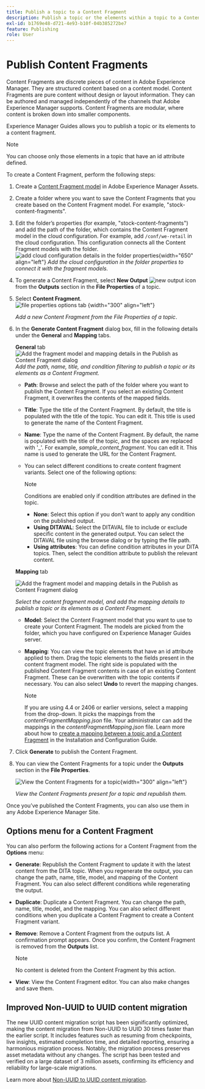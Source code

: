 ```yaml
---
title: Publish a topic to a Content Fragment
description: Publish a topic or the elements within a topic to a Content Fragment in AEM Guides.  Learn how to view the Content Fragments present for a topic and republish them.
exl-id: b1769e48-d721-4e93-b10f-04b385272be7
feature: Publishing
role: User
---
```

# Publish Content Fragments

Content Fragments are discrete pieces of content in Adobe Experience Manager. They are structured content based on a content model. Content Fragments are pure content without design or layout information. They can be authored and managed independently of the channels that Adobe Experience Manager supports. Content Fragments are modular, where content is broken down into smaller components.

Experience Manager Guides allows you to publish a topic or its elements to a content fragment. 

>[!NOTE] 
>
>You can choose only those elements in a topic that have an id attribute  defined.


To create a Content Fragment, perform the following steps:

1. Create a [Content Fragment model](https://experienceleague.adobe.com/docs/experience-manager-65/assets/content-fragments/content-fragments-models.html?lang=en) in Adobe Experience Manager Assets. 
1. Create a folder where you want to save the Content Fragments that you create based on the Content Fragment model. For example, "stock-content-fragments". 
1. Edit the folder’s properties (for example, "stock-content-fragments") and add the path of the folder, which contains the Content Fragment model in the cloud configuration. 
For example, add `/conf/we-retail` in the cloud configuration. This configuration connects all the Content Fragment models with the folder.       
 ![add cloud configuration details in the folder properties](images/fragment-folder-cloud-configuration.png){width="650" align="left"}
       *Add the cloud configuration in the folder properties to connect it with the fragment models.* 

1. To generate a Content Fragment, select **New Output** ![new output icon](./images/Add_icon.svg) from the **Outputs** section in the **File Properties** of a topic.
1. Select **Content Fragment**.  
    ![file properties options tab](./images/file-properties-outputs-tab.png) {width="300" align="left"}

    *Add a new Content Fragment from the File Properties of a topic*.

1. In the **Generate Content Fragment** dialog box, fill in the following details under the **General** and **Mapping** tabs.
    
    **General** tab 
            ![Add the fragment model and mapping details in the Publish as Content Fragment dialog](images/generate-content-fragment.png)
        *Add the path, name, title, and condition filtering to publish a topic or its elements as a Content Fragment.*  


    * **Path**: Browse and select the path of the folder where you want to publish the Content Fragment. If you select an existing Content Fragment, it overwrites the contents of the mapped fields.
    * **Title**: Type the title of the Content Fragment. By default, the title is populated with the title of the topic. You can edit it. This title is used to generate the name of the Content Fragment.
    * **Name**: Type the name of the Content Fragment. By default, the name is populated with the title of the topic, and the spaces are replaced with '_'. For example, *sample_content_fragment*. You can edit it.  This name is used to generate the URL for the Content Fragment.

    * You can select different conditions to create content fragment variants. Select one of the following options:
        >[!NOTE] 
        > 
        > Conditions are enabled only if condition attributes are defined in the topic.
        
        * **None**: Select this option if you don’t want to apply any condition on the published output.
        * **Using DITAVAL**: Select the DITAVAL file to include or exclude specific content in the generated output. You can select the DITAVAL file using the browse dialog or by typing the file path. 
        * **Using attributes**: You can define condition attributes in your DITA topics. Then, select the condition attribute to publish the relevant content.

          
       
    


    **Mapping** tab

   ![Add the fragment model and mapping details in the Publish as Content Fragment dialog](images/content-fragment-mapping.png)

    *Select the content fragment model, and add the mapping details to publish a topic or its elements as a Content Fragment.*  

    * **Model**: Select the Content Fragment model that you want to use to create your Content Fragment. The models are picked from the folder, which you have configured on Experience Manager Guides server. 
    * **Mapping**: You can view the topic elements that have an id attribute applied to them. Drag the topic elements to the fields present in the content fragment model.
    The right side is populated with the published Content Fragment contents in case of an existing Content Fragment. These can be overwritten with the topic contents if necessary. You can also select **Undo** to revert the mapping changes.
    
    
        >[!NOTE]    
        >
        > If you are using 4.4 or 2406 or earlier versions, select a mapping from the drop-down. It picks the mappings from the *contentFragmentMapping.json* file.  Your administrator can add the mappings in the *contentFragmentMapping.json* file. Learn more about how to [create a mapping between a topic and a Content Fragment](../cs-install-guide/conf-content-fragment-mapping-cs.md) in the Installation and Configuration Guide. 

1. Click **Generate** to publish the Content Fragment.

1. You can view the Content Fragments for a topic under the **Outputs** section in the **File Properties**.
 
    ![View the Content Fragments for a topic](images/outputs-options-menu.png){width="300" align="left"}
       
     *View the Content Fragments present for a topic and republish them.*  


Once you’ve published the Content Fragments, you can also use them in any Adobe Experience Manager Site.




## Options menu for a Content Fragment 

You can also perform the following actions for a Content Fragment from the **Options** menu:

* **Generate**: Republish the Content Fragment to update it with the latest content from the DITA topic. When you regenerate the output, you can change the path, name, title, model, and mapping of the Content Fragment. You can also select different conditions while regenerating the output.

* **Duplicate**: Duplicate a Content Fragment. You can change the path, name, title, model, and the mapping. You can also select different conditions when you duplicate a Content Fragment to create a Content Fragment variant.

* **Remove**: Remove a Content Fragment from the outputs list. A confirmation prompt appears. Once you confirm, the Content Fragment is removed from the **Outputs** list. 

    >[!NOTE]
    >
    > No content is deleted from the Content Fragment by this action.

* **View**: View the Content Fragment editor. You can also make changes and save them.

## Improved Non-UUID to UUID content migration
 
The new UUID content migration script has been significantly optimized, making the content migration from Non-UUID to UUID 30 times faster than the earlier script. It includes features such as resuming from checkpoints, live insights, estimated completion time, and detailed reporting, ensuring a harmonious migration process. Notably, the migration process preserves asset metadata without any changes. The script has been tested and verified on a large dataset of 3 million assets, confirming its efficiency and reliability for large-scale migrations.

Learn more about [Non-UUID to UUID content migration](../install-guide/migrate-non-uuid-uuid-new.md).